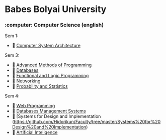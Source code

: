 # Babes Bolyai University
<h3>:computer: Computer Science (english)  </h3>

Sem 1: 
* :bookmark: [Computer System Architecture](https://github.com/Hidorikun/Faculty/tree/master/Computer%20System%20Architecture)

Sem 3:
* :bookmark: [Advanced Methods of Programming](https://github.com/Hidorikun/Faculty/tree/master/Advanced%20Methods%20of%20Programming)
* :bookmark: [Databases](https://github.com/Hidorikun/Faculty/tree/master/Databases)
* :bookmark: [Functional and Logic Programming](https://github.com/Hidorikun/Faculty/tree/master/Functional%20and%20Logic%20Programming)
* :bookmark: [Networking]( https://github.com/Hidorikun/Faculty/tree/master/Networking)
* :bookmark: [Probability and Statistics]( https://github.com/Hidorikun/Faculty/tree/master/Probability%20and%20Statistics)

Sem 4:
* :bookmark: [Web Programming](https://github.com/Hidorikun/Faculty/tree/master/Web)
* :bookmark: [Databases Management Systems](https://github.com/Hidorikun/Faculty/tree/master/Databases%20Management%20Systems)
* :bookmark: [Systems for Design and Implementation (https://github.com/Hidorikun/Faculty/tree/master/Systems%20for%20Design%20and%20Implementation)
* :bookmark: [Artificial Inteligence](https://github.com/Hidorikun/Faculty/tree/master/Artificial%20Intelligence)

